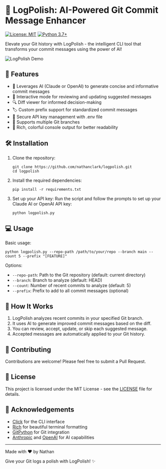 # 🌟 LogPolish: AI-Powered Git Commit Message Enhancer

[![License: MIT](https://img.shields.io/badge/License-MIT-yellow.svg)](https://opensource.org/licenses/MIT)
[![Python 3.7+](https://img.shields.io/badge/python-3.7+-blue.svg)](https://www.python.org/downloads/)

Elevate your Git history with LogPolish - the intelligent CLI tool that transforms your commit messages using the power of AI!

![LogPolish Demo](https://via.placeholder.com/600x300.png?text=LogPolish+Demo+GIF)

## 🚀 Features

- 🤖 Leverages AI (Claude or OpenAI) to generate concise and informative commit messages
- 🔄 Interactive mode for reviewing and updating suggested messages
- 🔍 Diff viewer for informed decision-making
- 🏷️ Custom prefix support for standardized commit messages
- 🔐 Secure API key management with .env file
- 🔀 Supports multiple Git branches
- 🎨 Rich, colorful console output for better readability

## 🛠️ Installation

1. Clone the repository:

   ```
   git clone https://github.com/nathanclark/logpolish.git
   cd logpolish
   ```

2. Install the required dependencies:

   ```
   pip install -r requirements.txt
   ```

3. Set up your API key:
   Run the script and follow the prompts to set up your Claude AI or OpenAI API key:
   ```
   python logpolish.py
   ```

## 💻 Usage

Basic usage:

```
python logpolish.py --repo-path /path/to/your/repo --branch main --count 5 --prefix "[FEATURE]"
```

Options:

- `--repo-path`: Path to the Git repository (default: current directory)
- `--branch`: Branch to analyze (default: HEAD)
- `--count`: Number of recent commits to analyze (default: 5)
- `--prefix`: Prefix to add to all commit messages (optional)

## 📘 How It Works

1. LogPolish analyzes recent commits in your specified Git branch.
2. It uses AI to generate improved commit messages based on the diff.
3. You can review, accept, update, or skip each suggested message.
4. Accepted messages are automatically applied to your Git history.

## 🤝 Contributing

Contributions are welcome! Please feel free to submit a Pull Request.

## 📄 License

This project is licensed under the MIT License - see the [LICENSE](LICENSE) file for details.

## 🙏 Acknowledgements

- [Click](https://click.palletsprojects.com/) for the CLI interface
- [Rich](https://rich.readthedocs.io/) for beautiful terminal formatting
- [GitPython](https://gitpython.readthedocs.io/) for Git integration
- [Anthropic](https://www.anthropic.com/) and [OpenAI](https://openai.com/) for AI capabilities

---

Made with ❤️ by Nathan

Give your Git logs a polish with LogPolish! ✨
